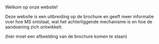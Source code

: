 Welkom op onze website!

Deze website is een uitbreiding op de brochure en geeft meer informatie over hoe MS ontstaat, wat het achterliggende mechanisme is en hoe de aandoening zich ontwikkelt.

(hier moet een afbeelding van de brochure komen te staan)